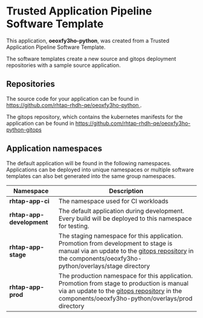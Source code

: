 # Trusted Application Pipeline Software Template

This application, **oeoxfy3ho-python**, was created from a Trusted Application Pipeline Software Template.

The software templates create a new source and gitops deployment repositories with a sample source application. 

## Repositories

The source code for your application can be found in [https://github.com/rhtap-rhdh-qe/oeoxfy3ho-python ](https://github.com/rhtap-rhdh-qe/oeoxfy3ho-python ).
 
The gitops repository, which contains the kubernetes manifests for the application can be found in 
[https://github.com/rhtap-rhdh-qe/oeoxfy3ho-python-gitops ](https://github.com/rhtap-rhdh-qe/oeoxfy3ho-python-gitops ) 

## Application namespaces 

The default application will be found in the following namespaces. Applications can be deployed into unique namespaces or multiple software templates can also bet generated into the same group namespaces.  

|  Namespace   |  Description   |  
| -------- | -------- |
| **rhtap-app-ci** | The namespace used for CI workloads |
| **rhtap-app-development** | The default application during development. Every build will be deployed to this namespace for testing. |
| **rhtap-app-stage** | The staging namespace for this application. Promotion from development to stage is manual via an update to the [gitops repository](https://github.com/rhtap-rhdh-qe/oeoxfy3ho-python-gitops ) in the components/oeoxfy3ho-python/overlays/stage directory |
| **rhtap-app-prod** | The production namespace for this application. Promotion from stage to production is manual via an update to the [gitops repository](https://github.com/rhtap-rhdh-qe/oeoxfy3ho-python-gitops ) in the components/oeoxfy3ho-python/overlays/prod directory |